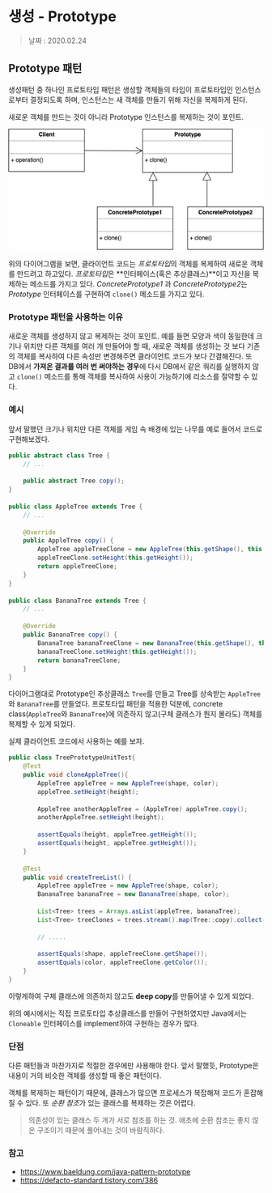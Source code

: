 생성 - Prototype
=========

> 날짜 : 2020.02.24

## Prototype 패턴
생성패턴 중 하나인 프로토타입 패턴은 생성할 객체들의 타입이 프로토타입인 인스턴스로부터 결정되도록 하며, 인스턴스는 새 객체를 만들기 위해 자신을 복제하게 된다.

새로운 객체를 만드는 것이 아니라 Prototype 인스턴스를 복제하는 것이 포인트.

![](../assets/Prototype-Pattern.png)

위의 다이어그램을 보면, 클라이언트 코드는 *프로토타입*의 객체를 복제하여 새로운 객체를 만드려고 하고있다. *프로토타입*은 **인터페이스(혹은 추상클래스)**이고 자신을 복제하는 메소드를 가지고 있다. *ConcretePrototype1* 과 *ConcretePrototype2*는 *Prototype* 인터페이스를 구현하여 `clone()` 메소드를 가지고 있다.


### Prototype 패턴을 사용하는 이유
새로운 객체를 생성하지 않고 복제하는 것이 포인트.
예를 들면 모양과 색이 동일한데 크기나 위치만 다른 객체를 여러 개 만들어야 할 때, 새로운 객체를 생성하는 것 보다 기존의 객체를 복사하여 다른 속성만 변경해주면 클라이언트 코드가 보다 간결해진다.
또 DB에서 **가져온 결과를 여러 번 써야하는 경우**에 다시 DB에서 같은 쿼리를 실행하지 않고 `clone()` 메소드를 통해 객체를 복사하여 사용이 가능하기에 리소스를 절약할 수 있다.

### 예시
앞서 말했던 크기나 위치만 다른 객체를 게임 속 배경에 있는 나무를 예로 들어서 코드로 구현해보겠다.

```java
public abstract class Tree {
    // ...

    public abstract Tree copy();
}

public class AppleTree extends Tree {
    // ...

    @Override
    public AppleTree copy() {
        AppleTree appleTreeClone = new AppleTree(this.getShape(), this.getColor());
        appleTreeClone.setHeight(this.getHeight());
        return appleTreeClone;
    }
}

public class BananaTree extends Tree {
    // ...

    @Override
    public BananaTree copy() {
        BananaTree bananaTreeClone = new BananaTree(this.getShape(), this.getColor());
        bananaTreeClone.setHeight(this.getHeight());
        return bananaTreeClone;
    }
}
```

다이어그램대로 Prototype인 추상클래스 `Tree`를 만들고 Tree를 상속받는 `AppleTree`와 `BananaTree`를 만들었다. 프로토타입 패턴을 적용한 덕분에, concrete class(`AppleTree`와 `BananaTree`)에 의존하지 않고(구체 클래스가 뭔지 몰라도) 객체를 복제할 수 있게 되었다.

실제 클라이언트 코드에서 사용하는 예를 보자.
```java
public class TreePrototypeUnitTest{
    @Test
    public void cloneAppleTree(){
        AppleTree appleTree = new AppleTree(shape, color);
        appleTree.setHeight(height);

        AppleTree anotherAppleTree = (AppleTree) appleTree.copy();
        anotherAppleTree.setHeight(height);

        assertEquals(height, appleTree.getHeight());
        assertEquals(height, appleTree.getHeight());
    }

    @Test
    public void createTreeList() {
        AppleTree appleTree = new AppleTree(shape, color);
        BananaTree bananaTree = new BananaTree(shape, color);
        
        List<Tree> trees = Arrays.asList(appleTree, bananaTree);
        List<Tree> treeClones = trees.stream().map(Tree::copy).collect(toList());

        // .....

        assertEquals(shape, appleTreeClone.getShape());
        assertEquals(color, appleTreeClone.getColor());
    }
}
```

이렇게하여 구체 클래스에 의존하지 않고도 **deep copy**를 만들어낼 수 있게 되었다.

위의 예시에서는 직접 프로토타입 추상클래스를 만들어 구현하였지만 Java에서는 `Cloneable` 인터페이스를 implement하여 구현하는 경우가 많다.

### 단점
다른 패턴들과 마찬가지로 적절한 경우에만 사용해야 한다. 앞서 말했듯, Prototype은 내용이 거의 비슷한 객체를 생성할 때 좋은 패턴이다. 

객체를 복제하는 패턴이기 때문에, 클래스가 많으면 프로세스가 복잡해져 코드가 혼잡해질 수 있다. 또 *순환 참조*가 있는 클래스를 복제하는 것은 어렵다.

> 의존성이 있는 클래스 두 개가 서로 참조를 하는 것. 애초에 순환 참조는 좋지 않은 구조이기 때문에 풀어내는 것이 바람직하다.


### 참고
- <https://www.baeldung.com/java-pattern-prototype>
- <https://defacto-standard.tistory.com/386>